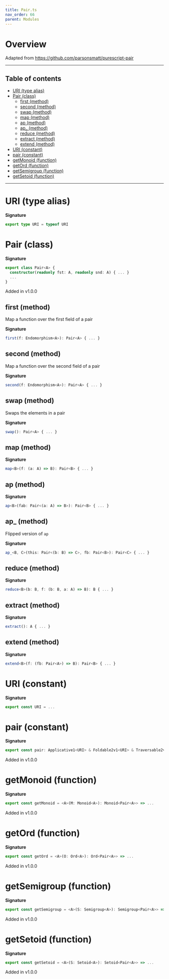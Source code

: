 ```yaml
---
title: Pair.ts
nav_order: 66
parent: Modules
---
```


# Overview

Adapted from https://github.com/parsonsmatt/purescript-pair

---

<h2 class="text-delta">Table of contents</h2>

- [URI (type alias)](#uri-type-alias)
- [Pair (class)](#pair-class)
  - [first (method)](#first-method)
  - [second (method)](#second-method)
  - [swap (method)](#swap-method)
  - [map (method)](#map-method)
  - [ap (method)](#ap-method)
  - [ap\_ (method)](#ap_-method)
  - [reduce (method)](#reduce-method)
  - [extract (method)](#extract-method)
  - [extend (method)](#extend-method)
- [URI (constant)](#uri-constant)
- [pair (constant)](#pair-constant)
- [getMonoid (function)](#getmonoid-function)
- [getOrd (function)](#getord-function)
- [getSemigroup (function)](#getsemigroup-function)
- [getSetoid (function)](#getsetoid-function)

---

# URI (type alias)

**Signature**

```ts
export type URI = typeof URI
```

# Pair (class)

**Signature**

```ts
export class Pair<A> {
  constructor(readonly fst: A, readonly snd: A) { ... }
  ...
}
```

Added in v1.0.0

## first (method)

Map a function over the first field of a pair

**Signature**

```ts
first(f: Endomorphism<A>): Pair<A> { ... }
```

## second (method)

Map a function over the second field of a pair

**Signature**

```ts
second(f: Endomorphism<A>): Pair<A> { ... }
```

## swap (method)

Swaps the elements in a pair

**Signature**

```ts
swap(): Pair<A> { ... }
```

## map (method)

**Signature**

```ts
map<B>(f: (a: A) => B): Pair<B> { ... }
```

## ap (method)

**Signature**

```ts
ap<B>(fab: Pair<(a: A) => B>): Pair<B> { ... }
```

## ap\_ (method)

Flipped version of `ap`

**Signature**

```ts
ap_<B, C>(this: Pair<(b: B) => C>, fb: Pair<B>): Pair<C> { ... }
```

## reduce (method)

**Signature**

```ts
reduce<B>(b: B, f: (b: B, a: A) => B): B { ... }
```

## extract (method)

**Signature**

```ts
extract(): A { ... }
```

## extend (method)

**Signature**

```ts
extend<B>(f: (fb: Pair<A>) => B): Pair<B> { ... }
```

# URI (constant)

**Signature**

```ts
export const URI = ...
```

# pair (constant)

**Signature**

```ts
export const pair: Applicative1<URI> & Foldable2v1<URI> & Traversable2v1<URI> & Comonad1<URI> = ...
```

Added in v1.0.0

# getMonoid (function)

**Signature**

```ts
export const getMonoid = <A>(M: Monoid<A>): Monoid<Pair<A>> => ...
```

Added in v1.0.0

# getOrd (function)

**Signature**

```ts
export const getOrd = <A>(O: Ord<A>): Ord<Pair<A>> => ...
```

Added in v1.0.0

# getSemigroup (function)

**Signature**

```ts
export const getSemigroup = <A>(S: Semigroup<A>): Semigroup<Pair<A>> => ...
```

Added in v1.0.0

# getSetoid (function)

**Signature**

```ts
export const getSetoid = <A>(S: Setoid<A>): Setoid<Pair<A>> => ...
```

Added in v1.0.0
